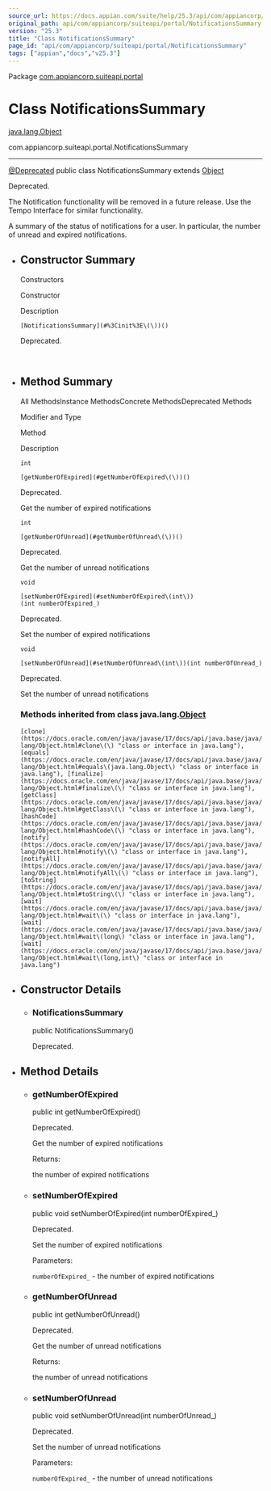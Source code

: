 ```yaml
---
source_url: https://docs.appian.com/suite/help/25.3/api/com/appiancorp/suiteapi/portal/NotificationsSummary.html
original_path: api/com/appiancorp/suiteapi/portal/NotificationsSummary.html
version: "25.3"
title: "Class NotificationsSummary"
page_id: "api/com/appiancorp/suiteapi/portal/NotificationsSummary"
tags: ["appian","docs","v25.3"]
---
```



Package [com.appiancorp.suiteapi.portal](package-summary.html)

# Class NotificationsSummary

[java.lang.Object](https://docs.oracle.com/en/java/javase/17/docs/api/java.base/java/lang/Object.html "class or interface in java.lang")

com.appiancorp.suiteapi.portal.NotificationsSummary

* * *

[@Deprecated](https://docs.oracle.com/en/java/javase/17/docs/api/java.base/java/lang/Deprecated.html "class or interface in java.lang") public class NotificationsSummary extends [Object](https://docs.oracle.com/en/java/javase/17/docs/api/java.base/java/lang/Object.html "class or interface in java.lang")

Deprecated.

The Notification functionality will be removed in a future release. Use the Tempo Interface for similar functionality.

A summary of the status of notifications for a user. In particular, the number of unread and expired notifications.

-   ## Constructor Summary

    Constructors

    Constructor

    Description

    `[NotificationsSummary](#%3Cinit%3E\(\))()`

    Deprecated.

     

-   ## Method Summary

    All MethodsInstance MethodsConcrete MethodsDeprecated Methods

    Modifier and Type

    Method

    Description

    `int`

    `[getNumberOfExpired](#getNumberOfExpired\(\))()`

    Deprecated.

    Get the number of expired notifications

    `int`

    `[getNumberOfUnread](#getNumberOfUnread\(\))()`

    Deprecated.

    Get the number of unread notifications

    `void`

    `[setNumberOfExpired](#setNumberOfExpired\(int\))(int numberOfExpired_)`

    Deprecated.

    Set the number of expired notifications

    `void`

    `[setNumberOfUnread](#setNumberOfUnread\(int\))(int numberOfUnread_)`

    Deprecated.

    Set the number of unread notifications

    ### Methods inherited from class java.lang.[Object](https://docs.oracle.com/en/java/javase/17/docs/api/java.base/java/lang/Object.html "class or interface in java.lang")

    `[clone](https://docs.oracle.com/en/java/javase/17/docs/api/java.base/java/lang/Object.html#clone\(\) "class or interface in java.lang"), [equals](https://docs.oracle.com/en/java/javase/17/docs/api/java.base/java/lang/Object.html#equals\(java.lang.Object\) "class or interface in java.lang"), [finalize](https://docs.oracle.com/en/java/javase/17/docs/api/java.base/java/lang/Object.html#finalize\(\) "class or interface in java.lang"), [getClass](https://docs.oracle.com/en/java/javase/17/docs/api/java.base/java/lang/Object.html#getClass\(\) "class or interface in java.lang"), [hashCode](https://docs.oracle.com/en/java/javase/17/docs/api/java.base/java/lang/Object.html#hashCode\(\) "class or interface in java.lang"), [notify](https://docs.oracle.com/en/java/javase/17/docs/api/java.base/java/lang/Object.html#notify\(\) "class or interface in java.lang"), [notifyAll](https://docs.oracle.com/en/java/javase/17/docs/api/java.base/java/lang/Object.html#notifyAll\(\) "class or interface in java.lang"), [toString](https://docs.oracle.com/en/java/javase/17/docs/api/java.base/java/lang/Object.html#toString\(\) "class or interface in java.lang"), [wait](https://docs.oracle.com/en/java/javase/17/docs/api/java.base/java/lang/Object.html#wait\(\) "class or interface in java.lang"), [wait](https://docs.oracle.com/en/java/javase/17/docs/api/java.base/java/lang/Object.html#wait\(long\) "class or interface in java.lang"), [wait](https://docs.oracle.com/en/java/javase/17/docs/api/java.base/java/lang/Object.html#wait\(long,int\) "class or interface in java.lang")`

-   ## Constructor Details

    -   ### NotificationsSummary

        public NotificationsSummary()

        Deprecated.

-   ## Method Details

    -   ### getNumberOfExpired

        public int getNumberOfExpired()

        Deprecated.

        Get the number of expired notifications

        Returns:

        the number of expired notifications

    -   ### setNumberOfExpired

        public void setNumberOfExpired(int numberOfExpired\_)

        Deprecated.

        Set the number of expired notifications

        Parameters:

        `numberOfExpired_` - the number of expired notifications

    -   ### getNumberOfUnread

        public int getNumberOfUnread()

        Deprecated.

        Get the number of unread notifications

        Returns:

        the number of unread notifications

    -   ### setNumberOfUnread

        public void setNumberOfUnread(int numberOfUnread\_)

        Deprecated.

        Set the number of unread notifications

        Parameters:

        `numberOfExpired_` - the number of unread notifications